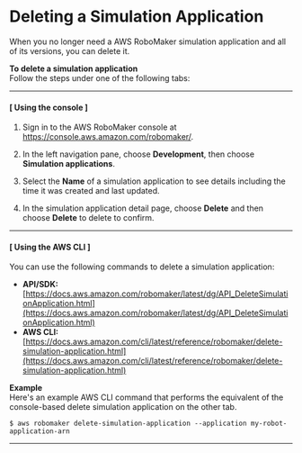 # Deleting a Simulation Application<a name="delete-simulation-application"></a>

When you no longer need a AWS RoboMaker simulation application and all of its versions, you can delete it\.

**To delete a simulation application**  
Follow the steps under one of the following tabs:

------
#### [ Using the console ]<a name="proc-delete-simulation-application-con"></a>

1. Sign in to the AWS RoboMaker console at [https://console\.aws\.amazon\.com/robomaker/](https://console.aws.amazon.com/robomaker/)\.

1. In the left navigation pane, choose **Development**, then choose **Simulation applications**\.

1. Select the **Name** of a simulation application to see details including the time it was created and last updated\.

1. In the simulation application detail page, choose **Delete** and then choose **Delete** to delete to confirm\.

------
#### [ Using the AWS CLI ]<a name="proc-delete-simulation-application-api"></a>

You can use the following commands to delete a simulation application:
+ **API/SDK:** [https://docs.aws.amazon.com/robomaker/latest/dg/API_DeleteSimulationApplication.html](https://docs.aws.amazon.com/robomaker/latest/dg/API_DeleteSimulationApplication.html)
+ **AWS CLI:** [https://docs.aws.amazon.com/cli/latest/reference/robomaker/delete-simulation-application.html](https://docs.aws.amazon.com/cli/latest/reference/robomaker/delete-simulation-application.html)

**Example**  
Here's an example AWS CLI command that performs the equivalent of the console\-based delete simulation application on the other tab\.  

```
$ aws robomaker delete-simulation-application --application my-robot-application-arn
```

------